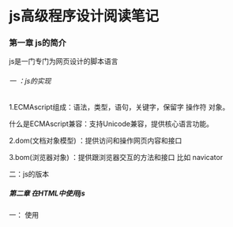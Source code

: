 # js高级程序设计阅读笔记

### 第一章 js的简介

js是一门专门为网页设计的脚本语言

###### 一 ：js的实现

1.ECMAscript组成：语法，类型，语句，关键字，保留字  操作符  对象。

什么是ECMAscript兼容：支持Unicode兼容，提供核心语言功能。

2.dom(文档对象模型) ：提供访问和操作网页内容和接口

3.bom(浏览器对象) ：提供跟浏览器交互的方法和接口 比如 navicator

二：js的版本

##### 第二章 在HTML中使用js

一： 使用<script>元素 该元素有6个属性

 1.async：可选。不是必须的表示应该立即下载脚本  只针src指向的外部js文件有效 ，对自己的包含无效。

2.charset：可选。

3.src  指向外部脚本js文件

4.defer  相当于window.onload属性 等文档全部加载完成的时候 再加载该js脚本  仅限外部使用

5 type      可选。可以看成是language的替代属性；表示编写代码使用的脚本语言的内容类型（也称为MIME类型）。虽然text/javascript和text/ecmascript都已经不被推荐使用

6 language   已废弃。原来用于表示编写代码使用的脚本语言。大多数浏览器会忽略这个属性，因此也没有必要在用了

######  注意：

带有src属性的<script>元素不应该在其<script>和\</script>中包含额外的js代码。

如果包含了嵌入的js代码，则只会下载并执行src指向的外部脚本文件，嵌入的代码会被忽略

为什么页面引入js的script标签要放在 body的最后面，是因为如果放置在head中，要先加载

js文件，然后再加载body中的html代码显示，就会导致页面出现一段时间的空白.

##### 第三章 基本数据类型

##### 一 ：Undefined

undefined :声明变量但是没有使用的时候就是undefined

例如 var message ; //undefined

###### 二：Null 

声明了一个变量 初始化的时候推荐给null

var message=null; 

type of message  //object

###### 三： Number类型

##### 1：基本数值字面量

可以保存 八进制  十进制  十六进制数

var num=0xA //16进制输出 10   

var  num=079   //输出79

八进制字面量在严格模式下是无效的，会导致js引擎抛出错误

##### 2：浮点数据类型

在js中永远不要测试浮点数,因为不准确

例如 0.1+0.2 >0.3   0.2+0.4>0.6  0.4+0.8>1.2   0.3+0.6<0.9

0.1+0.1=0.2

##### 3：数值范围

例如:Number.MAX_VALUE+Number.MAX_VALUE  //Ininity 正无穷  返回的结果就无法进行下一步运算

##### 4：NaN

什么是NaN它是一个Number类型的值，可以通过type of 来检测基本数据类型。

##### NaN有2个特点：

1.就是任何涉及NaN的+ - *  /操作的结果都是NaN

2.就是任何的NaN都是不相等的，包括NaN本身.

console.log(NaN==NaN)  //false

为了针对以上情况，ECMAScript定义了 isNaN函数，该函数接收了一个参数，该参数可以是任何类型，而函数会帮我们确定这个参数是不是数字.

isNaN(NaN)  //返回true 

isNaN('abc')  //也是返回true 为什么？因为字符串abc强转Number为NaN，所以这里返回true

isNaN('123')  //false   ‘123’  转化为数字123 

##### 特别注意：

总结：在js中，当一个对象要转化为数字的时候，首先会调用valueOf方法 ，这个时候返回了一个结果，如果这个值是原始值则返回，否则继续调用自己的toString方法。如果此时返回的还不是原始值则抛出错误.

###### 5 数值转换：

在js中有3个函数可以将其它类型的值转化为整型

方法1： parseInt()  //解析成整型,

方法2:通过包装类 Number('123')

方法3：parseFloat()  //转化成浮点数据类型

###### Number类型的转换规则如下：

如果是boolean  只有true跟false,分别转化为1跟0

如果是数字。只是简单的传入或者返回

如果是null   返回的是 0

如果是undefined 直接转化为NaN

如果是字符串要将字符串转化为数值类型规则如下：

第一种情况：如果字符串中 只包含数字，那么首先调用valueOf方法  直接转化为十进制数据

第二种情况：如果字符串中包含有浮点数据类型，那么则将其直接转化为浮点数据类型

第三种情况：如果包含有十六进制的数据时候，那么直接转化为相同大小的十进制数据

第四种情况：如果字符串是空的“ ” ，这个时候直接转化为0.

第五种情况：如果字符串中包含除上述格式之外的字符，则将其转换为NaN。

第六种情况：如果是对象，则调用对象的valueOf方法，然后依照前面的规则转换返回的值。如果转换的结果是NaN,则调用对象的toString方法，然后再次依照前面的规则转换返回的字符串值。

Number函数在转换字符串时比较复杂而且不够合理，因此在处理整数的时候更常用的是

parseInt函数

parseInt("")  //返回NaN

Number(" ")// 返回 0

##### 四：String类型

在js中字符串用双引号（”）或单引号(')都可以 不会有什么不同。

##### 字符串字面量

String数据类型包含一些特殊的字符字面量，也叫转义序列，用于表示非打印字符，或者具有其他用途的字符。这些字符字面量如下表所示：

![image](https://github.com/gdchent/web-practice/blob/master/assets/字符串字面量.png)

字符串的特点

在ECMAScript中的字符串是不可变的，也就是说，字符串一旦被创建，它们的值就不能改变。要改变某个变量保存的字符串，首先要销毁原来的字符串。

#####  js的逻辑操作符

举其中一个例子：

```javascript
<script type="text/javascript">
        //逻辑与 有一个不是boolean值的情况下 遵循以下原则
        var result = true && false;
        console.log('result', result); //输出 false 
        //逻辑与：只有2个同时为true的时候才为true
        const obj = {}
        var test2 = obj && false;
        console.log(test2)  //false
        var test3 = obj && true;
        console.log(test3); // true  如果第一个为对象 则返回第二个操作数

        //如果第一个数是字符串 返回第二个数
        var test4 = "string" && false
        console.log('test4', test4) // false

        //如果第二个数据是对象
        var test5 = true && {}
        console.log('test5', test5) // 输出  {}

        //如果第二个数据是字符串
        var test6 = true && 'abc';
        console.log('test6', test6) //输出 abc 
        //逻辑与  就是a和b2个同时满足的情况下 才为true 如果第一个为true 才对第二个值进行操作

        //如果第二个数是字符串 则返回第二个数
        var test7='字符串test7' ;
        console.log(false && test7) ;
        console.log(true && test7) ;

        //如果2个数同时为对象则返回第二个数
        //如果第一个操作数是null ,则返回null 
        // 如果第一个操作数是NaN，则返回NaN
        //如果第一个操作数是undefined,则返回underfined 

        //详情参见js高级程序设计 3.5.3 布尔操作符
        console.log(65/11)
        
```

... 总结：js高级程序设计第三章讲的基本数据类型，个人感觉要全部记清楚是一个非常头疼的问题，这个要靠平常实战项目开发的日积月累。

&& （逻辑与）：2个全部为true的时候才返回true. 如果有一个不为布尔值  可以看上面的示例代码，或者自己

在控制台输出测试。

个人在开发中一般会比较常用的是 逻辑非 强行转化为布尔值，因为安全不会报错,按照js高级程序设计上所说的也是，任何类型的数据都可以通过逻辑非转话为true或者false.不多说了，直接第四章走起。

##### 第四章 变量作用域和内存问题

###### 4.1基本数据类型和引用数据类型

6种基本数据类型：Undefined，Null,Boolean,Number,String,Symbol.基本数据类型也叫原始数据类型。

引用数据类型：对象,数组，Date等。type of用于检测是不是对象.

###### 注意: js跟Java这里有所不同，在Java中。字符串是引用数据类型。Java定义了一个String类。

###### 4.1.1动态属性

定义基本数据类型跟定义引用数据类型的方式是基本上相同的。但是在为变量进行赋值的时候，基本数据类型跟

引用数据类型的时候，两者是不同的。

###### 应用类型示例代码如下：

```javascript
var person=new Object() ;//创建一个对象
//为对象添加属性
person.name="张三" ;
console.log(person.name);//输出张三
```

以上代码创建了一个对象，然后将其保存在变量person中。然后我们为其添加了一个person的属性。

并将其字符串给了name这个属性。如果对象不被销毁，那么该属性name将一直存在。

###### 基本数据类型示例代码如下：

```javascript
//声明一个数
var name='张三';
name.age=36 ;
console.log(name.age);//输出undefined
```

###### 4.1.2 复制变量值

```javascript
var num1=5 ;
var num2=num1;
```

基本数据类型是复制值。如果是引用类型的话这里就是2个类型变量指向同一个地址，

这个跟Java没什么区别。

总之就是 对象存在于堆内存中，基本数据类型.

###### 4.1.3传递参数

基本数据类型传参情况:

```javascript
function addTen(num){ //函数参数num
    num+=10 ;
    return num;
}
var count=20 ; //定义一个变量
var result=addTen(count) ;
console.log(count) ;//输出 20 说明 基本数据类型传递参数不是按照引用传递
```

引用数据类型传参情况:

示例代码如下：

```javascript
function setName(obj){
    obj.name="zhangsan" ；
}
var person=new Person() ;
setName(person); //传入的是引用
console.log(person.name); // zhangsan
```

注意：这里的obj是引用地址值的拷贝

4.1.4检测类型

type of用来检测基本数据类型。type of检测函数会返回 ‘function’

type of检测对象没意义，用处不大，instanceof用来检测对象。

###### 4.2执行环境以及作用域

执行环境：定义变量或者函数有权访问其它数据，决定了各自的行为。  

每个执行环境都有一个与之关联的**变量对象**。在web浏览器中，**全局执行环境被认为是一个window对象**，**因此所有全局变量和函数都是作为window对象的属性和方法创建的**。当某个执行环境中的所有代码执行完毕后，该环境被销毁，保存在其中的所有变量和函数定义也随之销毁。

每个函数都有自己的**执行环境**。当执行流进入一个函数的时候，函数的环境就会被推入一个环境栈中。而在函数执行完之后，栈将其环境弹出，把控制权返回给之前的执行环境。

当代码在一个环境中执行时，会创建变量对象的一个**作用域链**。作用域链的作用是保证对执行环境有权访问的所有变量和函数的有序访问。作用域链的前端，始终指向当前执行代码所在的环境的变量对象。如果这个环境是函数，则将其**活动对象**作为变量对象。作用域链：简单的说就是先访问自己所在的执行环境，然后依次类推，如果还找不到就执行到全局作用域中去查找变量对象。

总之：外部执行环境无法访问到内部执行环境变量对象，而内部执行环境对象可以访问外部执行环境变量对象，

全局执行环境变量对象始终都是作用域的最后一个对象。

作用域链的最前端其实就是当前执行环境的作用域，最后端就是最外面的全局执行环境。

###### 垃圾收集

js跟Java一样具有自动回收垃圾机制，也就是说当前执行环境会负责管理代码执行过程中使用的内存。

1.标记清除法

2.引用计数法

##### 第五章 引用类型

###### 5.1.1Object类型

创建对象的2种方式

var obj=new Object() ; 

var obj={} ; //字面量  推荐方式

示例代码:

```javascript
function displayInfo(args){
    var output="" ;
    if(typeof args.name=="string"){
        output+="Name:"+args.name+"\n";
    }
    if(typeof args.age=="number"){
        output+="Age:"+args.age+"\n";
    }
    console.log(output)
}
//调用函数
displayInfo({ 
  name:'Nicholas'，
  age:29
})
displayInfo({
    name:'Greg'
})
//以上代码说明了 字面量对象的优势，当我们在写一个函数的时候，如果一个函数的参数过多，因为函数参数的顺序
//必须保持一致，这个时候我们非常优雅的写法可以用字面量对象 {} 来作为可选参数
```

一般来说访问对象的属性时都是使用点表示法，很多面向对象语言也是这样的。在js中还可以使用方括号表示来访问对象的属性。在使用方括号语法时，要访问的属性以字符串的形式放在放括号种。

示例代码如下：

```javascript
var person=new Person() ;
person.name="张三" ；// 类似于面向对象的点表示法
person['age']=13 ; //括号表示法
从功能上来说 这两种访问方式没有任何的区别，但方括号语法的优点是可以通过变量来访问属性。
例如：
var propertyName="zhangsan" ;
console.log(person[propertyName])  //输出结果
通常情况下 ，除非使用变量来表示访问属性，否则建议使用点表示法，看起来优雅。
```

###### 5.1.2Array类型

在js中我们经常操作对象跟数组。在js中的数组跟其它编程语言的数组有着很大的区别

示例代码：

**java**中的数组

```java
//我们来看看Java中的数组
int [] intArray=new int[]{22,33,66};
int [] intArray2={
    11,
    22,
    33
}
String [] strArray=new String[]{
    "数据1",
    "数据2",
    "数据3"
}
String [] strArray2={
     "数据1",
    "数据2",
    "数据3"
}
//在java中数组中的数据必须是同一个类型的
```

**javascript**中的数组

```javascript
function method(){
    console.log('我是method函数')
}
var jsArray=['数据1','数据2',333,999,NaN,method]
//js的数组可以是任意类型
//调用函数
jsArray[jsArray.length-1]() ;//调用method函数
```

###### 创建数组的基本方式有2种

第一种是使用Array构造函数，例如下面的代码所示。

```javascript
var colors=new Array(); //创建一个数组  
var colors=new Array(20) ; //创建一个数组长度为20的数组
var colors=new Array(
  "red",
    "green",
    "blue"
);
//new 操作符可以生路
var colors=Arrays('colors1','colors2') ;

```

**注意** ：如果只传递一个数字，那么表示的是这个数组的长度 。

第二种方式：var arr=["color","color2"] ;//跟对象一样使用 字面量方式。

## 字面量方式创建对象或数组都不会调用Object/Array的构造函数，js高级程序设计第五章

###### js的数组的一些特殊的特点：

var colors=['red','blue','green'] ;

colors.length=4;

console.log(colors[3]); //输出undefined

总结：可以通过设置length长度值来增加或者删除数组里面的值。

##### 5.2.1检测数组

1.instanceof 检测数组

instanceof操作符的问题：如果一个网页种包含有多个框架，那么就存在2个不同的全局执行环境，从而存在2个不同的构造函数。

2.Array.isArray(value) 也可以检测数组

3.constructor属性：arr.constructor

###### 5.2.2转换方法

所有对象都具有toLocaleString(),toString(),valueOf()方法。

示例代码：

```javascript
   		var colors = ['red', 'blue', 'green'];
        console.log(colors.toString()); //red,blue,green
        console.log("colors", colors.valueOf()); //[red,bule,green]
        var res=colors.toString();
		var resJoin1=colors.join('||')
        var resJoin2=colors.join('||') 
        console.log(resJoin1) //red,blue,green
        console.log(resJoin2) //red||blue||green
		//如果数组里面还有对象 会 var colors = ['red', 'blue', 'green',{name:'a'}];
        //数据1 : red,blue,green,[object Object]
        //数据2： red||blue||green||[object Object]
```

Array的join方法只接收一个参数，用于分隔符的字符串。

js数组的一些操作。

push()  //插入 

pop() //弹出 并且返回弹出的第一个元素 这个是删除 

unshift() //在数组的前面添加

shift()  //在数组的第一个元素 不删除

splice()  //可以增加 删除 替换

slice() //这个是删除 返回一个新的数组 不改变原始数组

sort() //排序

reverse() // 数组倒过来